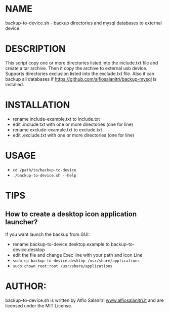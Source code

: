 # NAME
backup-to-device.sh - backup directories and mysql databases to external device.

# DESCRIPTION
This script copy one or more directories listed into the include.txt file and create a tar archive. Then it copy the archive to external usb device. Supports directories exclusion listed into the exclude.txt file. Also it can backup all databases if https://github.com/alfiosalanitri/backup-mysql is installed.

# INSTALLATION
- rename include-example.txt to include.txt
- edit .include.txt with one or more directories (one for line)
- rename exclude-example.txt to exclude.txt
- edit .exclude.txt with one or more directories (one for line)

# USAGE
- `cd /path/to/backup-to-device`
- `./backup-to-device.sh --help`

# TIPS
## How to create a desktop icon application launcher?
If you want launch the backup from GUI:
- rename backup-to-device.desktop.example to backup-to-device.desktop
- edit the file and change Exec line with your path and Icon Line
- `sudo cp backup-to-device.desktop /usr/share/applications`
- `sudo chown root:root /usr/share/applications`

# AUTHOR: 
backup-to-device.sh is written by Alfio Salanitri www.alfiosalanitri.it and are licensed under the MIT License.
